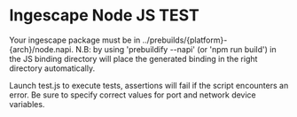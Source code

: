 # Ingescape Node JS TEST

Your ingescape package must be in ../prebuilds/{platform}-{arch}/node.napi. N.B: by using 'prebuildify --napi' (or 'npm run build') in the JS binding directory will place the generated binding in the right directory automatically.

Launch test.js to execute tests, assertions will fail if the script encounters an error. Be sure to specify correct values for port and network device variables.